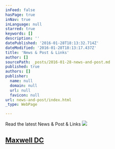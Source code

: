 ```yaml
---
inFeed: false
hasPage: true
inNav: true
inLanguage: null
starred: true
keywords: []
description: ''
datePublished: '2016-01-28T18:13:32.714Z'
dateModified: '2016-01-28T18:13:17.437Z'
title: 'News & Post & Links'
author: []
sourcePath: _posts/2016-01-28-news-and-post.md
published: true
authors: []
publisher:
  name: null
  domain: null
  url: null
  favicon: null
url: news-and-post/index.html
_type: WebPage

---
```

Read the latest News & Post & Links
![](https://s3-us-west-2.amazonaws.com/the-grid-img/p/78ca6a7c394afe14eb496b1f777712b0639fee12.jpg)

## [Maxwell DC ][0]


[0]: http://www.maxwell.syr.edu/DC/DC_Profiles/Rafael_Cifuentes__16,_IR___ECON__16/